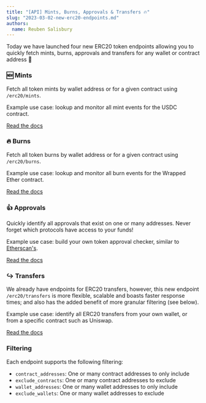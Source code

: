 ```yaml
---
title: "[API] Mints, Burns, Approvals & Transfers 🔥"
slug: "2023-03-02-new-erc20-endpoints.md"
authors:
  name: Reuben Salisbury
---
```


Today we have launched four new ERC20 token endpoints allowing you to quickly fetch mints, burns, approvals and transfers for any wallet or contract address 🚀

### 🆕 Mints 
Fetch all token mints by wallet address or for a given contract using `/erc20/mints`.

Example use case: lookup and monitor all mint events for the USDC contract.

[Read the docs]()

### 🔥 Burns
Fetch all token burns by wallet address or for a given contract using `/erc20/burns`.

Example use case: lookup and monitor all burn events for the Wrapped Ether contract.

[Read the docs]()

### 👍 Approvals
Quickly identify all approvals that exist on one or many addresses. Never forget which protocols have access to your funds!

Example use case: build your own token approval checker, similar to [Etherscan's](https://etherscan.io/tokenapprovalchecker).

[Read the docs]()

### ↪️ Transfers
We already have endpoints for ERC20 transfers, however, this new endpoint `/erc20/transfers` is more flexible, scalable and boasts faster response times; and also has the added benefit of more granular filtering (see below).

Example use case: identify all ERC20 transfers from your own wallet, or from a specific contract such as Uniswap.

[Read the docs]()

### Filtering
Each endpoint supports the following filtering:
* `contract_addresses`: One or many contract addresses to only include
* `exclude_contracts`: One or many contract addresses to exclude
* `wallet_addresses`: One or many wallet addresses to only include
* `exclude_wallets`: One or many wallet addresses to exclude
